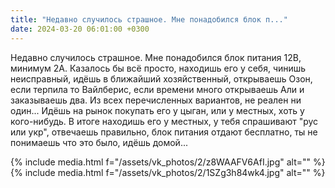 ```yaml
---
title: "Недавно случилось страшное. Мне понадобился блок п..."
date: 2024-03-20 06:01:00 +0300
---
```


Недавно случилось страшное. Мне понадобился блок питания 12В, минимум 2А.
Казалось бы всё просто, находишь его у себя, чинишь неисправный, идёшь в ближайший хозяйственный, открываешь Озон, если терпила то Вайлберис, если времени много открываешь Али и заказываешь два.
Из всех перечисленных вариантов, не реален ни один...
Идёшь на рынок покупать его у цыган, или у местных, хоть у кого-нибудь. В итоге находишь его у местных, у тебя спрашивают "рус или укр", отвечаешь правильно, блок питания отдают бесплатно, ты не понимаешь что это было, идёшь домой...


{% include media.html f="/assets/vk_photos/2/z8WAAFV6AfI.jpg" alt="" %}
{% include media.html f="/assets/vk_photos/2/1SZg3h84wk4.jpg" alt="" %}
